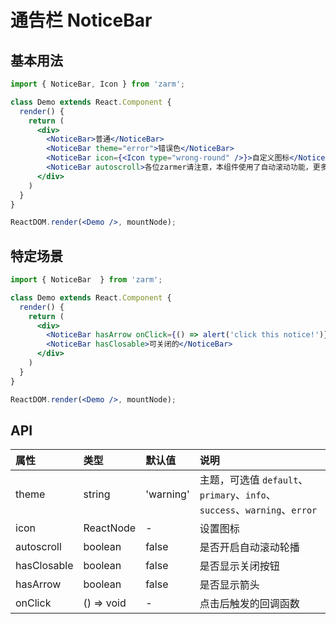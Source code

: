 # 通告栏 NoticeBar



## 基本用法
```jsx
import { NoticeBar, Icon } from 'zarm';

class Demo extends React.Component {
  render() {
    return (
      <div>
        <NoticeBar>普通</NoticeBar>
        <NoticeBar theme="error">错误色</NoticeBar>
        <NoticeBar icon={<Icon type="wrong-round" />}>自定义图标</NoticeBar>
        <NoticeBar autoscroll>各位zarmer请注意，本组件使用了自动滚动功能，更多用法请参见使用文档。</NoticeBar>
      </div>
    )
  }
}

ReactDOM.render(<Demo />, mountNode);
```



## 特定场景
```jsx
import { NoticeBar  } from 'zarm';

class Demo extends React.Component {
  render() {
    return (
      <div>
        <NoticeBar hasArrow onClick={() => alert('click this notice!')}>链接样式的</NoticeBar>
        <NoticeBar hasClosable>可关闭的</NoticeBar>
      </div>
    )
  }
}

ReactDOM.render(<Demo />, mountNode);
```



## API

| 属性 | 类型 | 默认值 | 说明 |
| :--- | :--- | :--- | :--- |
| theme | string | 'warning' | 主题，可选值 `default`、`primary`、`info`、`success`、`warning`、`error` |
| icon | ReactNode | - | 设置图标 |
| autoscroll | boolean | false | 是否开启自动滚动轮播 |
| hasClosable | boolean | false | 是否显示关闭按钮 |
| hasArrow | boolean | false | 是否显示箭头 |
| onClick | () => void | - | 点击后触发的回调函数 |
